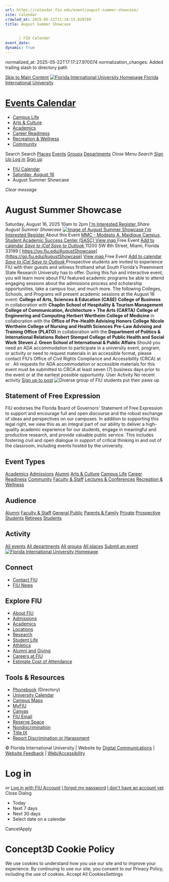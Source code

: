 ```yaml
---
url: https://calendar.fiu.edu/event/august-summer-showcase/
site: Calendar
crawled_at: 2025-05-21T11:18:15.820789
title: August Summer Showcase
    
    
      | FIU Calendar
event_date: 
dynamic: True
---
```

normalized_at: 2025-05-22T17:17:27.970074
normalization_changes: Added trailing slash to directory path

[Skip to Main Content](https://calendar.fiu.edu/event/august-summer-showcase#main-content)
[![Florida International University Homepage](https://digicdn.fiu.edu/core/_assets/images/logo-top.png) Florida International University](https://www.fiu.edu)
# [Events Calendar ](https://calendar.fiu.edu/)
  * [Campus Life](https://calendar.fiu.edu/calendar?event_types%5B%5D=127595)
  * [Arts & Culture](https://calendar.fiu.edu/calendar?event_types%5B%5D=127590)
  * [Academics](https://calendar.fiu.edu/calendar?event_types%5B%5D=127582)
  * [Career Readiness](https://calendar.fiu.edu/calendar?event_types%5B%5D=127584)
  * [Recreation & Wellness](https://calendar.fiu.edu/calendar?event_types%5B%5D=127603)
  * [Community](https://calendar.fiu.edu/calendar?event_types%5B%5D=127601)


Search Search
[Places](https://calendar.fiu.edu/search/places) [Events](https://calendar.fiu.edu/calendar) [Groups](https://calendar.fiu.edu/search/groups) [Departments](https://calendar.fiu.edu/search/departments)
_Close Menu_
_Search_ [ _Sign Up_ ](https://calendar.fiu.edu/signup)
[Log in](https://calendar.fiu.edu/auth/shib_login?previous_url=https%3A%2F%2Fcalendar.fiu.edu%2Fevent%2Faugust-summer-showcase) [Sign up](https://calendar.fiu.edu/signup)
  * [FIU Calendar](https://calendar.fiu.edu/)
  * [Saturday, August 16](https://calendar.fiu.edu/calendar/day/2025/8/16)
  * August Summer Showcase


_Clear message_
# August Summer Showcase
Saturday, August 16, 2025 10am to 2pm 
[ I'm Interested ](https://calendar.fiu.edu/event/49649778653447/confirm?return=https%3A%2F%2Fcalendar.fiu.edu%2Fevent%2Faugust-summer-showcase)
[ Register ](https://go.fiu.edu/AugustShowcase)
_Share August Summer Showcase_
[ ![Image of August Summer Showcase](https://localist-images.azureedge.net/photos/49701483685024/card/b80428583d5780bc1378b75361fafbea1fd096bf.jpg) ](https://calendar.fiu.edu/photo/49701483685024)
[ I'm Interested ](https://calendar.fiu.edu/event/49649778653447/confirm?return=https%3A%2F%2Fcalendar.fiu.edu%2Fevent%2Faugust-summer-showcase)
[ Register ](https://go.fiu.edu/AugustShowcase)
About this Event
[ MMC - Modesto A. Maidique Campus, Student Academic Success Center (SASC) ](https://calendar.fiu.edu/mmc) [View map ](https://calendar.fiu.edu/event/august-summer-showcase#about_map) Free Event
[Add to calendar ](https://calendar.fiu.edu/event/august-summer-showcase)
[ _Save to iCal_ ](https://calendar.fiu.edu/event/august-summer-showcase.ics "Save to iCal") [ _Save to Outlook_ ](https://calendar.fiu.edu/event/august-summer-showcase.ics "Save to Outlook")
11200 SW 8th Street, Miami, Florida 33199
[ https://go.fiu.edu/AugustShowcase](https://go.fiu.edu/AugustShowcase)
[View map ](https://calendar.fiu.edu/event/august-summer-showcase#about_map) Free Event
[Add to calendar ](https://calendar.fiu.edu/event/august-summer-showcase)
[ _Save to iCal_ ](https://calendar.fiu.edu/event/august-summer-showcase.ics "Save to iCal") [ _Save to Outlook_ ](https://calendar.fiu.edu/event/august-summer-showcase.ics "Save to Outlook")
Prospective students are invited to experience FIU with their guests and witness firsthand what South Florida's Preeminent State Research University has to offer. During this fun and interactive event, you will learn more about FIU featured academic programs be able to attend engaging sessions about the admissions process and scholarship opportunities, take a campus tour, and much more.
The following Colleges, Schools, and Programs will present academic sessions at the August 16 event:
****College of Arts, Sciences & Education (CASE)****
****College of Business**** in collaboration with ****Chaplin School of Hospitality & Tourism Management****
****College of Communication, Architecture + The Arts (CARTA)****
****College of Engineering and Computing****
****Herbert Wertheim College of Medicine**** in collaboration with the ****Office of Pre-Health Advising****
****Honors College****
****Nicole Wertheim College of Nursing and Health Sciences****
****Pre-Law Advising and Training Office (PLATO)**** in collaboration with the ****Department of Politics & International Relations****
****Robert Stempel College of Public Health and Social Work****
****Steven J. Green School of International & Public Affairs****
Should you need an ADA accommodation to participate in a university event, program, or activity or need to request materials in an accessible format, please contact FIU’s Office of Civil Rights Compliance and Accessibility (CRCA) at or . All requests for ADA accommodation or accessible materials for this event must be submitted to CRCA at least seven (7) business days prior to the event or at the earliest possible opportunity. 
User Activity
No recent activity
[Sign up to post](https://calendar.fiu.edu/auth/shib_login?previous_url=https%3A%2F%2Fcalendar.fiu.edu%2Fevent%2Faugust-summer-showcase)
![Diverse group of FIU students put their paws up](https://www.fiu.edu/_assets/images/thumbnail-students-paw.jpg)
## Statement of Free Expression
FIU endorses the Florida Board of Governors' Statement of Free Expression to support and encourage full and open discourse and the robust exchange of ideas and perspectives on our campuses. In addition to supporting this legal right, we view this as an integral part of our ability to deliver a high-quality academic experience for our students, engage in meaningful and productive research, and provide valuable public service. This includes fostering civil and open dialogue in support of critical thinking in and out of the classroom, including events hosted by the university.
## Event Types
[Academics](https://calendar.fiu.edu/calendar?event_types%5B%5D=127582)
[Admissions](https://calendar.fiu.edu/calendar?event_types%5B%5D=127583)
[Alumni](https://calendar.fiu.edu/calendar?event_types%5B%5D=127589)
[Arts & Culture](https://calendar.fiu.edu/calendar?event_types%5B%5D=127590)
[Campus Life](https://calendar.fiu.edu/calendar?event_types%5B%5D=127595)
[Career Readiness](https://calendar.fiu.edu/calendar?event_types%5B%5D=127584)
[Community](https://calendar.fiu.edu/calendar?event_types%5B%5D=127601)
[Faculty & Staff](https://calendar.fiu.edu/calendar?event_types%5B%5D=127602)
[Lectures & Conferences](https://calendar.fiu.edu/calendar?event_types%5B%5D=127587)
[Recreation & Wellness](https://calendar.fiu.edu/calendar?event_types%5B%5D=127603)
## Audience
[Alumni](https://calendar.fiu.edu/calendar?event_types%5B%5D=121721)
[Faculty & Staff](https://calendar.fiu.edu/calendar?event_types%5B%5D=121720)
[General Public](https://calendar.fiu.edu/calendar?event_types%5B%5D=121722)
[Parents & Family](https://calendar.fiu.edu/calendar?event_types%5B%5D=36918157286658)
[Private](https://calendar.fiu.edu/calendar?event_types%5B%5D=129753)
[Prospective Students](https://calendar.fiu.edu/calendar?event_types%5B%5D=121723)
[Retirees](https://calendar.fiu.edu/calendar?event_types%5B%5D=37290279036119)
[Students](https://calendar.fiu.edu/calendar?event_types%5B%5D=121719)
## Activity
[All events](https://calendar.fiu.edu/search?what=events)
[All departments](https://calendar.fiu.edu/search/departments)
[All groups](https://calendar.fiu.edu/search?what=groups)
[All places](https://calendar.fiu.edu/search?what=places)
[Submit an event](https://calendar.fiu.edu/admin/events/new/basic-information)
[ ![Florida International University Homepage](https://digicdn.fiu.edu/core/_assets/images/footer-logo.svg) ](https://www.fiu.edu/)
## Connect
  * [Contact FIU](https://www.fiu.edu/about/contact-us/index.html)
  * [FIU News](https://news.fiu.edu/)


## Explore FIU
  * [About FIU](https://www.fiu.edu/about/index.html)
  * [Admissions](https://www.fiu.edu/admissions/index.html)
  * [Academics](https://www.fiu.edu/academics/index.html)
  * [Locations](https://www.fiu.edu/locations/index.html)
  * [Research](https://www.fiu.edu/research/index.html)
  * [Student Life](https://www.fiu.edu/student-life/index.html)
  * [Athletics](https://www.fiu.edu/athletics/index.html)
  * [Alumni and Giving](https://www.fiu.edu/alumni-and-giving/index.html)
  * [Careers at FIU](https://hr.fiu.edu/careers/)
  * [Estimate Cost of Attendance](https://onestop.fiu.edu/finances/estimate-your-costs/)


## Tools & Resources
  * [Phonebook](https://phonebook.fiu.edu) (Directory)
  * [University Calendar](https://calendar.fiu.edu/)
  * [Campus Maps](https://campusmaps.fiu.edu/)
  * [MyFIU](https://my.fiu.edu/)
  * [Canvas](https://canvas.fiu.edu)
  * [FIU Email](http://mail.fiu.edu/)
  * [Reserve Space](https://reservespace.fiu.edu/make-reservation/)
  * [Nondiscrimination](https://ace.fiu.edu/civil-rights-and-accessibility/harassment-and-discrimination/)
  * [Title IX](https://ace.fiu.edu/title-ix/)
  * [Report Discrimination or Harassment](https://report.fiu.edu/)


© Florida International University  | Website by [Digital Communications](https://stratcomm.fiu.edu/digital-print/websites/) | [Website Feedback](https://webforms.fiu.edu/view.php?id=370774&element_5=https://calendar.fiu.edu/https://calendar.fiu.edu/) | [Web/Accessibility](https://accessibility.fiu.edu/)
# Log in
or
[Log in with FIU Account](https://calendar.fiu.edu/auth/shib_login?previous_url=https%3A%2F%2Fcalendar.fiu.edu%2Fevent%2Faugust-summer-showcase)
[I forgot my password](https://calendar.fiu.edu/auth/forgot) [I don't have an account yet](https://calendar.fiu.edu/signup)
Close Dialog
  * Today
  * Next 7 days
  * Next 30 days
  * Select date on a calendar


CancelApply
# Concept3D Cookie Policy
We use cookies to understand how you use our site and to improve your experience. By continuing to use our site, you consent to our Privacy Policy, including the use of cookies. 
Accept All CookiesSettings
